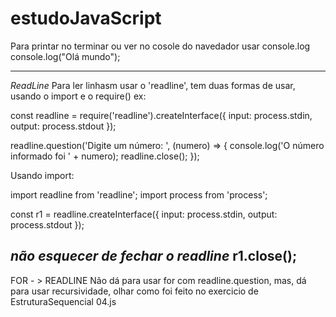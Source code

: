 # estudoJavaScript

Para printar no terminar ou ver no cosole do navedador usar console.log
console.log("Olá mundo");

-----------------------------------------------------------------------------------------------------

*ReadLine*
Para ler linhasm usar o 'readline', tem duas formas de usar, usando o import e o require()
ex:

const readline = require('readline').createInterface({
    input: process.stdin,
    output: process.stdout
});

readline.question('Digite um número: ', (numero) => {
    console.log('O número informado foi ' + numero);
    readline.close();
});

Usando import:

import readline from 'readline';
import process from 'process';


const r1 = readline.createInterface({
    input: process.stdin,
    output: process.stdout
});
 

*não esquecer de fechar o readline*
r1.close();
-----------------------------------------------------------------------------------------------------

FOR - > READLINE
Não dá para usar for com readline.question, mas, dá para usar recursividade, olhar como foi feito no exercicio de EstruturaSequencial 04.js


